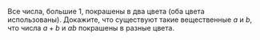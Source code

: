 Все числа, большие 1, покрашены в два цвета (оба цвета использованы).
Докажите, что существуют такие вещественные $a$ и $b$, что числа $a+b$ и $ab$
покрашены в разные цвета.